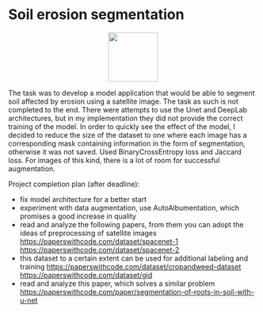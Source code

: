 # Soil erosion segmentation

<div id="header" align="center">
  <img src="https://media.giphy.com/media/M9gbBd9nbDrOTu1Mqx/giphy.gif" width="100"/>
</div>

The task was to develop a model application that would be able to segment soil affected by erosion using a satellite image. The task as such is not completed to the end. There were attempts to use the Unet and DeepLab architectures, but in my implementation they did not provide the correct training of the model. In order to quickly see the effect of the model, I decided to reduce the size of the dataset to one where each image has a corresponding mask containing information in the form of segmentation, otherwise it was not saved. Used BinaryCrossEntropy loss and Jaccard loss. For images of this kind, there is a lot of room for successful augmentation.

Project completion plan (after deadline):
- fix model architecture for a better start
- experiment with data augmentation, use AutoAlbumentation, which promises a good increase in quality
- read and analyze the following papers, from them you can adopt the ideas of preprocessing of satellite images
https://paperswithcode.com/dataset/spacenet-1
https://paperswithcode.com/dataset/spacenet-2
- this dataset to a certain extent can be used for additional labeling and training
https://paperswithcode.com/dataset/cropandweed-dataset
https://paperswithcode.com/dataset/gid
- read and analyze this paper, which solves a similar problem
https://paperswithcode.com/paper/segmentation-of-roots-in-soil-with-u-net